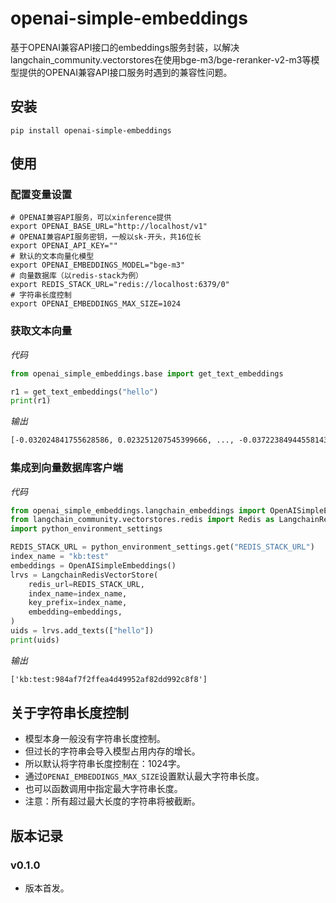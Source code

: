 # openai-simple-embeddings

基于OPENAI兼容API接口的embeddings服务封装，以解决langchain_community.vectorstores在使用bge-m3/bge-reranker-v2-m3等模型提供的OPENAI兼容API接口服务时遇到的兼容性问题。

## 安装

```shell
pip install openai-simple-embeddings
```

## 使用

### 配置变量设置

```shell
# OPENAI兼容API服务，可以xinference提供
export OPENAI_BASE_URL="http://localhost/v1"
# OPENAI兼容API服务密钥，一般以sk-开头，共16位长
export OPENAI_API_KEY=""
# 默认的文本向量化模型
export OPENAI_EMBEDDINGS_MODEL="bge-m3"
# 向量数据库（以redis-stack为例）
export REDIS_STACK_URL="redis://localhost:6379/0"
# 字符串长度控制
export OPENAI_EMBEDDINGS_MAX_SIZE=1024
```

### 获取文本向量

*代码*
```python
from openai_simple_embeddings.base import get_text_embeddings

r1 = get_text_embeddings("hello")
print(r1)
```

*输出*

```txt
[-0.032024841755628586, 0.023251207545399666, ..., -0.037223849445581436, 0.05963246524333954]
```

### 集成到向量数据库客户端

*代码*
```python
from openai_simple_embeddings.langchain_embeddings import OpenAISimpleEmbeddings
from langchain_community.vectorstores.redis import Redis as LangchainRedisVectorStore
import python_environment_settings

REDIS_STACK_URL = python_environment_settings.get("REDIS_STACK_URL")
index_name = "kb:test"
embeddings = OpenAISimpleEmbeddings()
lrvs = LangchainRedisVectorStore(
    redis_url=REDIS_STACK_URL,
    index_name=index_name,
    key_prefix=index_name,
    embedding=embeddings,
)
uids = lrvs.add_texts(["hello"])
print(uids)
```

*输出*

```txt
['kb:test:984af7f2ffea4d49952af82dd992c8f8']
```

## 关于字符串长度控制

- 模型本身一般没有字符串长度控制。
- 但过长的字符串会导入模型占用内存的增长。
- 所以默认将字符串长度控制在：1024字。
- 通过`OPENAI_EMBEDDINGS_MAX_SIZE`设置默认最大字符串长度。
- 也可以函数调用中指定最大字符串长度。
- 注意：所有超过最大长度的字符串将被截断。

## 版本记录

### v0.1.0

- 版本首发。

